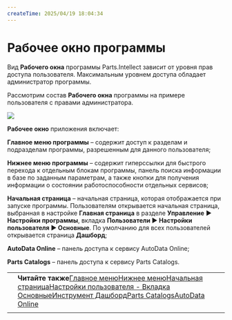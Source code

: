 ```yaml
---
createTime: 2025/04/19 18:04:34
---
```

# Рабочее окно программы

Вид **Рабочего окна** программы Parts.Intellect зависит от уровня прав доступа пользователя. Максимальным уровнем доступа обладает администратор программы.

Рассмотрим состав **Рабочего окна** программы на примере пользователя с правами администратора. 

![](Aspose.Words.6f13226c-9016-4dda-be57-653ed66d987a.116.png)

**Рабочее окно** приложения включает:

**Главное меню программы** – содержит доступ к разделам и подразделам программы, разрешенным для данного пользователя;

**Нижнее меню программы** – содержит гиперссылки для быстрого перехода к отдельным блокам программы, панель поиска информации в базе по заданным параметрам, а также кнопки для получения информации о состоянии работоспособности отдельных сервисов;

**Начальная страница** – начальная страница, которая отображается при запуске программы. Пользователям открывается начальная страница, выбранная в настройке **Главная страница** в разделе **Управление** **► Настройки программы**, вкладка **Пользователи ► Настройки пользователя ► Основные**. По умолчанию для всех пользователей открывается страница **Дашборд**;

**AutoData Online** – панель доступа к сервису AutoData Online;

**Parts Catalogs** – панель доступа к сервису Parts Catalogs.

|||
| :- | :- |
||**Читайте также**[Главное меню](#80260253-ebed-42b3-983a-e780c2a83cb8)[Нижнее меню](#623c566e-36ec-465e-adac-e381d54eec2a)[Начальная страница](#db986606-1b50-4642-9a51-2f3466f2ef7e)[Настройки пользователя - Вкладка Основные](#abc28758-d64b-4d67-be79-d6815495980a)[Инструмент Дашборд](#1e467ca8-945a-4743-b8b6-088debbddf00)[Parts Catalogs](#5f836cee-5c15-4341-8dc9-a65e51c66bce)[AutoData Online](#7663073c-b715-4cd7-bb2a-a5d3d65c3c4a)|
|||